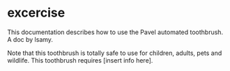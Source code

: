# excercise
This documentation describes how to use the Pavel automated toothbrush. A doc by lsamy.

Note that this toothbrush is totally safe to use for children, adults, pets and wildlife.
This toothbrush requires [insert info here].
